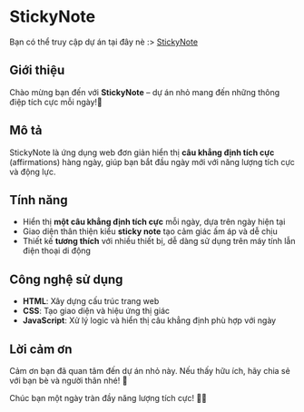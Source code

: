 # StickyNote

Bạn có thể truy cập dự án tại đây nè :>  [StickyNote](https://chunhanhoa.github.io/StickyNote/)

## Giới thiệu

Chào mừng bạn đến với **StickyNote** – dự án nhỏ mang đến những thông điệp tích cực mỗi ngày!💖

## Mô tả

StickyNote là ứng dụng web đơn giản hiển thị **câu khẳng định tích cực** (affirmations) hàng ngày, giúp bạn bắt đầu ngày mới với năng lượng tích cực và động lực.

## Tính năng

- Hiển thị **một câu khẳng định tích cực** mỗi ngày, dựa trên ngày hiện tại
- Giao diện thân thiện kiểu **sticky note** tạo cảm giác ấm áp và dễ chịu
- Thiết kế **tương thích** với nhiều thiết bị, dễ dàng sử dụng trên máy tính lẫn điện thoại di động

## Công nghệ sử dụng

- **HTML**: Xây dựng cấu trúc trang web
- **CSS**: Tạo giao diện và hiệu ứng thị giác
- **JavaScript**: Xử lý logic và hiển thị câu khẳng định phù hợp với ngày

## Lời cảm ơn

Cảm ơn bạn đã quan tâm đến dự án nhỏ này. Nếu thấy hữu ích, hãy chia sẻ với bạn bè và người thân nhé! 🥰

Chúc bạn một ngày tràn đầy năng lượng tích cực! 🌸✨